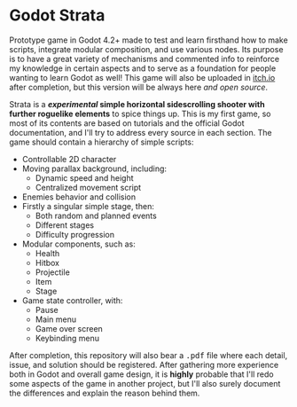# Godot Strata

Prototype game in Godot 4.2+ made to test and learn firsthand how to make scripts, integrate modular composition, and use various nodes. Its purpose is to have a great variety of mechanisms and commented info to reinforce my knowledge in certain aspects and to serve as a foundation for people wanting to learn Godot as well! This game will also be uploaded in [itch.io](http://itch.io) after completion, but this version will be always here *and open source*.

Strata is a __*experimental* simple horizontal sidescrolling shooter with further roguelike elements__ to spice things up. This is my first game, so most of its contents are based on tutorials and the official Godot documentation, and I'll try to address every source in each section. The game should contain a hierarchy of simple scripts:

* Controllable 2D character
* Moving parallax background, including:
    * Dynamic speed and height
    * Centralized movement script
* Enemies behavior and collision
* Firstly a singular simple stage, then:
    * Both random and planned events
    * Different stages
    * Difficulty progression
* Modular components, such as:
    * Health
    * Hitbox
    * Projectile
    * Item
    * Stage
* Game state controller, with:
    * Pause 
    * Main menu
    * Game over screen
    * Keybinding menu

After completion, this repository will also bear a <kbd>.pdf</kbd> file where each detail, issue, and solution should be registered. After gathering more experience both in Godot and overall game design, it is **highly** probable that I'll redo some aspects of the game in another project, but I'll also surely document the differences and explain the reason behind them.